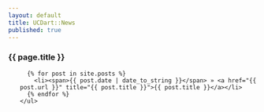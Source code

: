 ```yaml
---
layout: default
title: UCDart::News
published: true
---
```

<section>
	<h3>{{ page.title }}</h3>
	<ul>

	  {% for post in site.posts %}
	    <li><span>{{ post.date | date_to_string }}</span> » <a href="{{ post.url }}" title="{{ post.title }}">{{ post.title }}</a></li>
	  {% endfor %}
	</ul>
</section>
